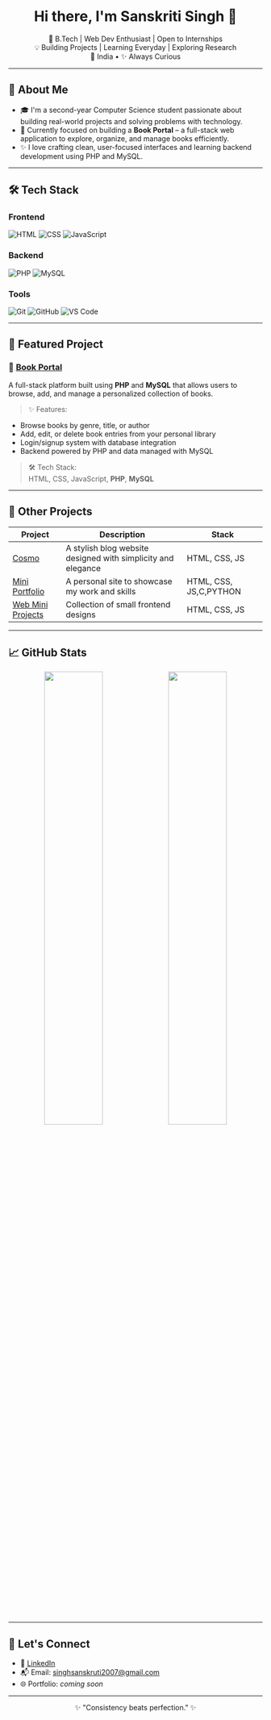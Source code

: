 <h1 align="center">Hi there, I'm Sanskriti Singh 👋</h1>

<p align="center">
  🌱 B.Tech | Web Dev Enthusiast | Open to Internships <br>
  💡 Building Projects | Learning Everyday | Exploring Research <br>
  📍 India • ✨ Always Curious
</p>

---

## 🧠 About Me

- 🎓 I'm a second-year Computer Science student passionate about building real-world projects and solving problems with technology.
- 📘 Currently focused on building a **Book Portal** – a full-stack web application to explore, organize, and manage books efficiently.
- ✨ I love crafting clean, user-focused interfaces and learning backend development using PHP and MySQL.

---

## 🛠️ Tech Stack

### Frontend
![HTML](https://img.shields.io/badge/-HTML5-E34F26?style=flat-square&logo=html5&logoColor=white)
![CSS](https://img.shields.io/badge/-CSS3-1572B6?style=flat-square&logo=css3)
![JavaScript](https://img.shields.io/badge/-JavaScript-F7DF1E?style=flat-square&logo=javascript&logoColor=black)

### Backend
![PHP](https://img.shields.io/badge/-PHP-777BB4?style=flat-square&logo=php&logoColor=white)
![MySQL](https://img.shields.io/badge/-MySQL-4479A1?style=flat-square&logo=mysql&logoColor=white)

### Tools
![Git](https://img.shields.io/badge/-Git-F05032?style=flat-square&logo=git&logoColor=white)
![GitHub](https://img.shields.io/badge/-GitHub-181717?style=flat-square&logo=github)
![VS Code](https://img.shields.io/badge/-VS%20Code-007ACC?style=flat-square&logo=visual-studio-code)

---

## 🔭 Featured Project

### 📘 [Book Portal](https://github.com/itirksansingh/bookexchangeportal)

A full-stack platform built using **PHP** and **MySQL** that allows users to browse, add, and manage a personalized collection of books.

> ✨ Features:
- Browse books by genre, title, or author  
- Add, edit, or delete book entries from your personal library  
- Login/signup system with database integration  
- Backend powered by PHP and data managed with MySQL

> 🛠 Tech Stack:  
HTML, CSS, JavaScript, **PHP**, **MySQL**

---

## 📌 Other Projects

| Project | Description | Stack |
|--------|-------------|-------|
| [Cosmo](https://github.com/itirksansingh/cosmos) | A stylish blog website designed with simplicity and elegance | HTML, CSS, JS |
| [Mini Portfolio](https://github.com/itirksansingh/miniportfolio) | A personal site to showcase my work and skills | HTML, CSS, JS,C,PYTHON |
| [Web Mini Projects](https://github.com/itirksansingh/web-mini-projects) | Collection of small frontend designs | HTML, CSS, JS |

---

## 📈 GitHub Stats

<p align="center">
  <img src="https://github-readme-stats.vercel.app/api?username=itirksansingh&show_icons=true&theme=tokyonight" width="48%" />
  <img src="https://github-readme-stats.vercel.app/api/top-langs/?username=itirksansingh&layout=compact&theme=tokyonight" width="48%" />
</p>

---

## 🤝 Let's Connect

- 💼 [LinkedIn](https://linkedin.com/in/yourusername)
- 📬 Email: singhsanskruti2007@gmail.com
- 🌐 Portfolio: *coming soon*

---

<p align="center">✨ "Consistency beats perfection." ✨</p>


<!---
itirksansingh/itirksansingh is a ✨ special ✨ repository because its `README.md` (this file) appears on your GitHub profile.
You can click the Preview link to take a look at your changes.
--->
